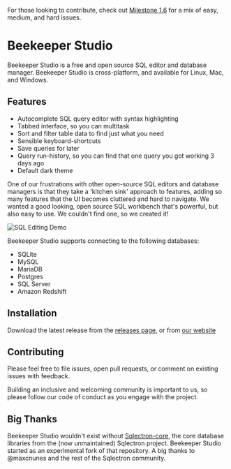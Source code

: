 For those looking to contribute, check out [Milestone 1.6](https://github.com/beekeeper-studio/beekeeper-studio/issues?q=is%3Aopen+is%3Aissue+milestone%3A%22V1.6+-+Smooth+out+features%22) for a mix of easy, medium, and hard issues.

# Beekeeper Studio

Beekeeper Studio is a free and open source SQL editor and database manager. Beekeeper Studio is cross-platform, and available for Linux, Mac, and Windows.

## Features

- Autocomplete SQL query editor with syntax highlighting
- Tabbed interface, so you can multitask
- Sort and filter table data to find just what you need
- Sensible keyboard-shortcuts
- Save queries for later
- Query run-history, so you can find that one query you got working 3 days ago
- Default dark theme

One of our frustrations with other open-source SQL editors and database managers is that they take a 'kitchen sink' approach to features, adding so many features that the UI becomes cluttered and hard to navigate. We wanted a good looking, open source SQL workbench that's powerful, but also easy to use. We couldn't find one, so we created it!

![SQL Editing Demo](https://raw.githubusercontent.com/beekeeper-studio/beekeeper-studio/master/screenshots/beekeeper-studio-demo.gif)

Beekeeper Studio supports connecting to the following databases:

- SQLite
- MySQL
- MariaDB
- Postgres
- SQL Server
- Amazon Redshift

## Installation

Download the latest release from the [releases page](https://github.com/beekeeper-studio/beekeeper-studio/releases), or from [our website](https://beekeeperstudio.io)

## Contributing

Please feel free to file issues, open pull requests, or comment on existing issues with feedback.

Building an inclusive and welcoming community is important to us, so please follow our code of conduct as you engage with the project.


## Big Thanks

Beekeeper Studio wouldn't exist without [Sqlectron-core](https://github.com/sqlectron/sqlectron-core), the core database libraries from the (now unmaintained) Sqlectron project. Beekeeper Studio started as an experimental fork of that repository. A big thanks to @maxcnunes and the rest of the Sqlectron community.
